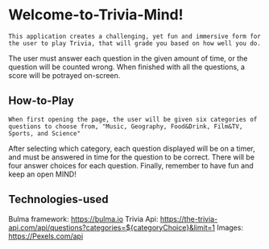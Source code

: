 # Welcome-to-Trivia-Mind!

    This application creates a challenging, yet fun and immersive form for the user to play Trivia, that will grade you based on how well you do.
The user must answer each question in the given amount of time, or the question will be counted wrong.
When finished with all the questions, a score will be potrayed on-screen.

## How-to-Play

    When first opening the page, the user will be given six categories of questions to choose from, "Music, Geography, Food&Drink, Film&TV, Sports, and Science"
After selecting which category, each question displayed will be on a timer, and must be answered in time for the question to be correct. There will be four answer choices for each question.
Finally, remember to have fun and keep an open MIND!

## Technologies-used

Bulma framework: https://bulma.io
Trivia Api: https://the-trivia-api.com/api/questions?categories=${categoryChoice}&limit=1
Images: https://Pexels.com/api
